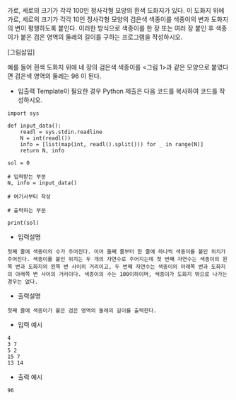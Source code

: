 가로, 세로의 크기가 각각 100인 정사각형 모양의 흰색 도화지가 있다. 이 도화지 위에 가로, 세로의 크기가 각각 10인 정사각형 모양의 검은색 색종이를 색종이의 변과 도화지의 변이 평행하도록 붙인다. 이러한 방식으로 색종이를 한 장 또는 여러 장 붙인 후 색종이가 붙은 검은 영역의 둘레의 길이를 구하는 프로그램을 작성하시오.

[그림삽입]

예를 들어 흰색 도화지 위에 네 장의 검은색 색종이를 <그림 1>과 같은 모양으로 붙였다면 검은색 영역의 둘레는 96 이 된다.

- 입출력 Template이 필요한 경우 Python 제출은 다음 코드를 복사하여 코드를 작성하시오.

```
import sys 

def input_data(): 
    readl = sys.stdin.readline 
    N = int(readl()) 
    info = [list(map(int, readl().split())) for _ in range(N)] 
    return N, info 

sol = 0 

# 입력받는 부분 
N, info = input_data() 

# 여기서부터 작성 

# 출력하는 부분 

print(sol) 
```

- 입력설명
```
첫째 줄에 색종이의 수가 주어진다. 이어 둘째 줄부터 한 줄에 하나씩 색종이를 붙인 위치가 주어진다. 색종이를 붙인 위치는 두 개의 자연수로 주어지는데 첫 번째 자연수는 색종이의 왼쪽 변과 도화지의 왼쪽 변 사이의 거리이고, 두 번째 자연수는 색종이의 아래쪽 변과 도화지의 아래쪽 변 사이의 거리이다. 색종이의 수는 100이하이며, 색종이가 도화지 밖으로 나가는 경우는 없다.
```

- 출력설명
```
첫째 줄에 색종이가 붙은 검은 영역의 둘레의 길이를 출력한다.
```

- 입력 예시
```
4
3 7
5 2
15 7
13 14
```

- 출력 예시
```
96
```
